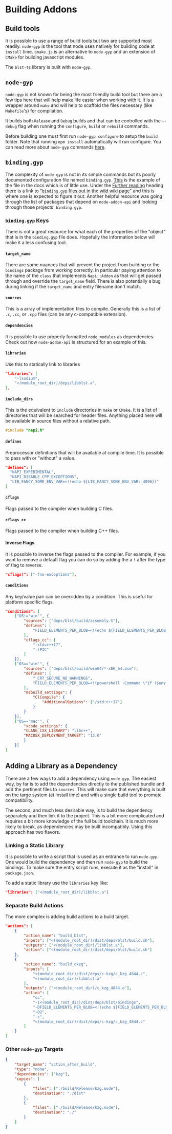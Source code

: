 # Building Addons

## Build tools

It is possible to use a range of build tools but two are supported most readily.  `node-gyp` is the tool that node uses natively for building code at `install` time. `cmake.js` is an alternative to `node-gyp` and an extension of `CMake` for building javascript modules.

The `blst-ts` library is built with `node-gyp`.

## `node-gyp`

`node-gyp` is not known for being the most friendly build tool but there are a few tips here that will help make life easier when working with it.  It is a wrapper around `make` and will help to scaffold the files necessary (like `Makefile`'s) for compilation.

It builds both `Release` and `Debug` builds and that can be controlled with the `--debug` flag when running the `configure`, `build` or `rebuild` commands.

Before building one must first run `node-gyp configure` to setup the `build` folder. Note that running `npm install` automatically will run configure. You can read more about `node-gyp` commands [here](https://github.com/nodejs/node-gyp#how-to-use).

## `binding.gyp`

The complexity of `node-gyp` is not in its simple commands but its poorly documented configuration file named `binding.gyp`.  [This](https://github.com/nodejs/node-gyp#the-bindinggyp-file) is the example of the file in the docs which is of little use.  Under the [Further reading](https://github.com/nodejs/node-gyp#further-reading) heading there is a link to ["`binding.gyp` files out in the wild wiki page"](https://github.com/nodejs/node-gyp/blob/main/docs/binding.gyp-files-in-the-wild.md) and this is where one is expected to figure it out.  Another helpful resource was going through the list of packages that depend on `node-addon-api` and looking through those projects' `binding.gyp`.

### `binding.gyp` Keys

There is not a great resource for what each of the properties of the "object" that is in the `binding.gyp` file does.  Hopefully the information below will make it a less confusing tool.

#### `target_name`

There are some nuances that will prevent the project from building or the `bindings` package from working correctly.  In particular paying attention to the name of the `class` that implements `Napi::Addon` as that will get passed through and override the `target_name` field. There is also potentially a bug during linking if the `target_name` and entry filename don't match.

#### `sources`

This is a array of implementation files to compile. Generally this is a list of `.c`, `.cc`, or `.cpp` files (can be any c-compatible extension).

#### `dependencies`

It is possible to use properly formatted `node_modules` as dependencies. Check out how `node-addon-api` is structured for an example of this.

#### `libraries`

Use this to statically link to libraries

```json
"libraries": [
    "-lsodium",
    "<(module_root_dir)/deps/libblst.a",
],
```

#### `include_dirs`

This is the equivalent to `include` directories in `make` or `CMake`.  It is a list of directories that will be searched for header files.  Anything placed here will be available in source files without a relative path.

```c
#include "napi.h"
```

#### `defines`

Preprocessor definitions that will be available at compile time.  It is possible to pass with or "without" a value.

```json
"defines": [
  "NAPI_EXPERIMENTAL",
  "NAPI_DISABLE_CPP_EXCEPTIONS",
  "LIB_FANCY_SOME_ENV_VAR=<!(echo ${LIB_FANCY_SOME_ENV_VAR:-4096})"
]
```

#### `cflags`

Flags passed to the compiler when building C files.

#### `cflags_cc`

Flags passed to the compiler when building C++ files.

#### Inverse Flags

It is possible to inverse the flags passed to the compiler.  For example, if you want to remove a default flag you can do so by adding the a `!` after the type of flag to reverse.

```json
"cflags!": ["-fno-exceptions"],
```

#### `conditions`

Any key/value pair can be overridden by a condition.  This is useful for platform specific flags.

```json
"conditions": [
    ["OS!='win'", {
        "sources": ["deps/blst/build/assembly.S"],
        "defines": [
            "FIELD_ELEMENTS_PER_BLOB=<!(echo ${FIELD_ELEMENTS_PER_BLOB:-4096})"
        ],
        "cflags_cc": [
            "-std=c++17",
            "-fPIC"
        ]
    }],
    ["OS=='win'", {
        "sources": ["deps/blst/build/win64/*-x86_64.asm"],
        "defines": [
            "_CRT_SECURE_NO_WARNINGS",
            "FIELD_ELEMENTS_PER_BLOB=<!(powershell -Command \"if ($env:FIELD_ELEMENTS_PER_BLOB) { $env:FIELD_ELEMENTS_PER_BLOB } else { 4096 }\")"
        ],
        "msbuild_settings": {
            "ClCompile": {
                "AdditionalOptions": ["/std:c++17"]
            }
        }
    }],
    ["OS=='mac'", {
        "xcode_settings": {
        "CLANG_CXX_LIBRARY": "libc++",
        "MACOSX_DEPLOYMENT_TARGET": "13.0"
        }
    }]
]
```

## Adding a Library as a Dependency

There are a few ways to add a dependency using `node-gyp`.  The easiest way, by far is to add the dependencies directly to the published bundle and add the pertinent files to `sources`. This will make sure that everything is built on the targe system (at install time) and with a single build tool to promote compatibility.

The second, and much less desirable way, is to build the dependency separately and then link it to the project.  This is a bit more complicated and requires a bit more knowledge of the full build toolchain.  It is much more likely to break, as dependencies may be built incompatibly. Using this approach has two flavors.

### Linking a Static Library

It is possible to write a script that is used as an entrance to run `node-gyp`.  One would build the dependency and then run `node-gyp` to build the bindings.  To make sure the entry script runs, execute it as the "install" in `package.json`.

To add a static library use the `libraries` key like:

```json
"libraries": ["<(module_root_dir)/libblst.a"]
```

### Separate Build Actions

The more complex is adding build actions to a build target.

```json
"actions": [
    {
        "action_name": "build_blst",
        "inputs": ["<(module_root_dir)/dist/deps/blst/build.sh"],
        "outputs": ["<(module_root_dir)/libblst.a"],
        "action": ["<(module_root_dir)/dist/deps/blst/build.sh"]
    },
    {
        "action_name": "build_ckzg",
        "inputs": [
            "<(module_root_dir)/dist/deps/c-kzg/c_kzg_4844.c",
            "<(module_root_dir)/libblst.a"
        ],
        "outputs": ["<(module_root_dir)/c_kzg_4844.o"],
        "action": [
            "cc",
            "-I<(module_root_dir)/dist/deps/blst/bindings",
            "-DFIELD_ELEMENTS_PER_BLOB=<!(echo ${FIELD_ELEMENTS_PER_BLOB:-4096})",
            "-O2",
            "-c",
            "<(module_root_dir)/dist/deps/c-kzg/c_kzg_4844.c"
        ]
    }
]
```

### Other `node-gyp` Targets

```json
{
    "target_name": "action_after_build",
    "type": "none",
    "dependencies": ["kzg"],
    "copies": [
        {
            "files": ["./build/Release/kzg.node"],
            "destination": "./dist"
        },
        {
            "files": ["./build/Release/kzg.node"],
            "destination": "./"
        }
    ]
}
```
